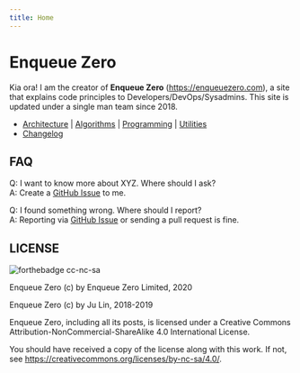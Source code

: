 ```yaml
---
title: Home
---
```


# Enqueue Zero

Kia ora! I am the creator of **Enqueue Zero** (<https://enqueuezero.com>), a site that
explains code principles to Developers/DevOps/Sysadmins. This site is updated under
a single man team since 2018.

* [Architecture](/category/architecture.md) | [Algorithms](/category/algorithm.md) | [Programming](/category/programming.md) | [Utilities](/category/utility.md)
* [Changelog](/changelog.md)

## FAQ

Q: I want to know more about XYZ. Where should I ask?\
A: Create a [GitHub Issue](https://github.com/enqueuezero/site/issues/new) to me.

Q: I found something wrong. Where should I report?\
A: Reporting via [GitHub Issue](https://github.com/enqueuezero/site/issues) or sending a pull request is fine.

## LICENSE

![forthebadge cc-nc-sa](https://ForTheBadge.com/images/badges/cc-nc-sa.svg)

Enqueue Zero (c) by Enqueue Zero Limited, 2020

Enqueue Zero (c) by Ju Lin, 2018-2019

Enqueue Zero, including all its posts, is licensed under a
Creative Commons Attribution-NonCommercial-ShareAlike 4.0 International License.

You should have received a copy of the license along with this
work. If not, see <https://creativecommons.org/licenses/by-nc-sa/4.0/>.

[Enqueue Zero]: https://enqueuezero.com/
[CC BY-NC-SA 4.0]: https://creativecommons.org/licenses/by-nc-sa/4.0/
